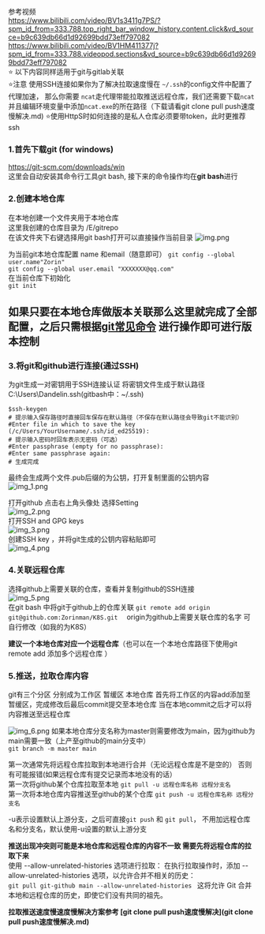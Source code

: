参考视频  
https://www.bilibili.com/video/BV1s3411g7PS/?spm_id_from=333.788.top_right_bar_window_history.content.click&vd_source=b9c639db66d1d92699bdd73eff797082  
https://www.bilibili.com/video/BV1HM411377j?spm_id_from=333.788.videopod.sections&vd_source=b9c639db66d1d92699bdd73eff797082  
⭐ 以下内容同样适用于git与gitlab关联  
⭐注意 使用SSH连接如果你为了解决拉取速度慢在 `~/.ssh`的config文件中配置了代理加速， 那么你需要 `ncat`走代理带能拉取推送远程仓库，我们还需要下载`ncat`并且编辑环境变量中添加`ncat.exe`的所在路径（下载请看git clone pull push速度慢解决.md)
⭐使用HttpS时如何连接的是私人仓库必须要带token，此时更推荐ssh


### 1.首先下载git (for windows)

https://git-scm.com/downloads/win  
这里会自动安装其命令行工具git bash, 接下来的命令操作均在**git bash**进行
### 2.创建本地仓库  
在本地创建一个文件夹用于本地仓库  
这里我创建的仓库目录为 /E/gitrepo  
在该文件夹下右键选择用git bash打开可以直接操作当前目录
![img.png](图片/img.png)

为当前git本地仓库配置 name 和email（随意即可）
`git config --global user.name"Zorin"`  
`git config --global user.email "XXXXXXX@qq.com"`  
在当前仓库下初始化  
`git init`

如果只要在本地仓库做版本关联那么这里就完成了全部配置，之后只需根据[git常见命令](https://github.com/Zorinman/git-github/blob/main/git%E4%B8%8Egithub/git%E7%9A%84%E5%9F%BA%E6%9C%AC%E5%91%BD%E4%BB%A4.md)
进行操作即可进行版本控制
------

### 3.将git和github进行连接(通过SSH)
为git生成一对密钥用于SSH连接认证
将密钥文件生成于默认路径C:\Users\Dandelin\.ssh(gitbash中：~/.ssh)
```
$ssh-keygen 
# 提示输入保存路径时直接回车保存在默认路径（不保存在默认路径会导致git不能识别）
#Enter file in which to save the key (/c/Users/YourUsername/.ssh/id_ed25519): 
# 提示输入密码时回车表示无密码（可选）
#Enter passphrase (empty for no passphrase): 
#Enter same passphrase again:
# 生成完成
```
最终会生成两个文件.pub后缀的为公钥，打开复制里面的公钥内容  
![img_1.png](图片/img_1.png)  

打开github 点击右上角头像处 选择Setting  
![img_2.png](图片/img_2.png)  
打开SSH and GPG keys  
![img_3.png](图片/img_3.png)  
创建SSH key ，并将git生成的公钥内容粘贴即可  
![img_4.png](图片/img_4.png)  

### 4.关联远程仓库
选择github上需要关联的仓库，查看并复制github的SSH连接  
![img_5.png](图片/img_5.png)  
在git bash 中将git于github上的仓库关联 
`git remote add origin git@github.com:Zorinman/K8S.git  ` origin为github上需要关联仓库的名字 可自行修改（如我的为K8S）  

**建议一个本地仓库对应一个远程仓库**（也可以在一个本地仓库路径下使用git remote add 添加多个远程仓库 ）
### 5.推送，拉取仓库内容

git有三个分区 分别成为工作区 暂缓区 本地仓库
首先将工作区的内容add添加至暂缓区，完成修改后最后commit提交至本地仓库
当在本地commit之后才可以将内容推送至远程仓库

![img_6.png](图片/img_6.png)
如果本地仓库分支名称为master则需要修改为main，因为github为main需要一致（上产至github的main分支中）  
`git branch -m master main`

 第一次通常先将远程仓库拉取到本地进行合并（无论远程仓库是不是空的） 否则有可能报错(如果远程仓库有提交记录而本地没有的话）  
 第一次将github某个仓库拉取至本地 `git pull -u 远程仓库名称 远程分支名`  
 第一次将本地仓库内容推送至github的某个仓库 `git push -u 远程仓库名称 远程分支名`     
 
-u表示设置默认上游分支，之后可直接`git push` 和 `git pull`， 不用加远程仓库名和分支名，默认使用-u设置的默认上游分支

**推送出现冲突则可能是本地仓库和远程仓库的内容不一致 需要先将远程仓库的拉取下来**  
使用 --allow-unrelated-histories 选项进行拉取：
在执行拉取操作时，添加 --allow-unrelated-histories 选项，以允许合并不相关的历史：  
`git pull git-github main --allow-unrelated-histories ` 
这将允许 Git 合并本地和远程仓库的历史，即使它们没有共同的祖先。

**拉取推送速度慢速度慢解决方案参考 [git clone pull push速度慢解决](git clone pull push速度慢解决.md)**  


